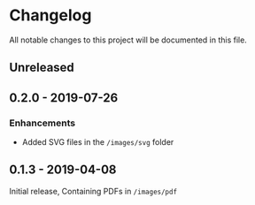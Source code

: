 # Changelog

All notable changes to this project will be documented in this file.

## Unreleased

## 0.2.0 - 2019-07-26

### Enhancements

- Added SVG files in the `/images/svg` folder

## 0.1.3 - 2019-04-08

Initial release, Containing PDFs in `/images/pdf`
